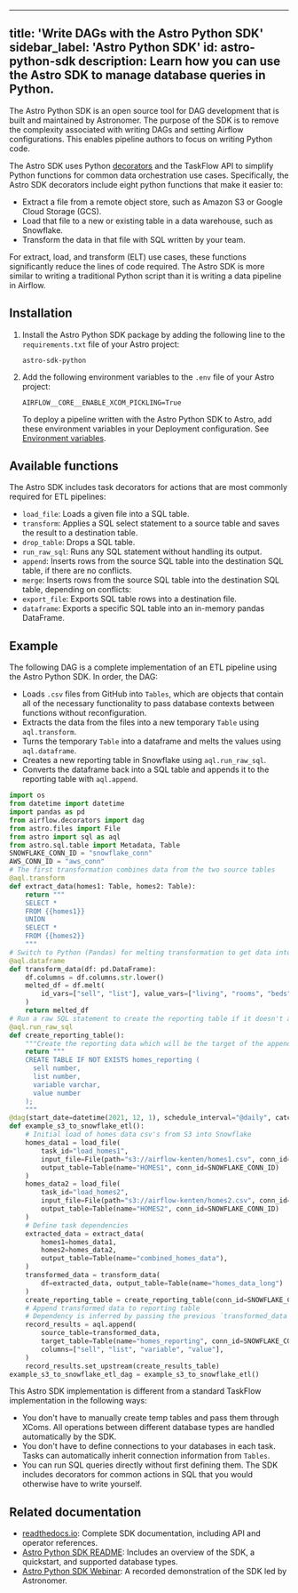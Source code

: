 
---
title: 'Write DAGs with the Astro Python SDK'
sidebar_label: 'Astro Python SDK'
id: astro-python-sdk
description: Learn how you can use the Astro SDK to manage database queries in Python.
---

The Astro Python SDK is an open source tool for DAG development that is built and maintained by Astronomer. The purpose of the SDK is to remove the complexity associated with writing DAGs and setting Airflow configurations. This enables pipeline authors to focus on writing Python code.

The Astro SDK uses Python [decorators](https://realpython.com/primer-on-python-decorators/) and the TaskFlow API to simplify Python functions for common data orchestration use cases. Specifically, the Astro SDK decorators include eight python functions that make it easier to:

- Extract a file from a remote object store, such as Amazon S3 or Google Cloud Storage (GCS).
- Load that file to a new or existing table in a data warehouse, such as Snowflake.
- Transform the data in that file with SQL written by your team.

For extract, load, and transform (ELT) use cases, these functions significantly reduce the lines of code required. The Astro SDK is more similar to writing a traditional Python script than it is writing a data pipeline in Airflow.

## Installation

1. Install the Astro Python SDK package by adding the following line to the `requirements.txt` file of your Astro project:

    ```text
    astro-sdk-python
    ```

2. Add the following environment variables to the `.env` file of your Astro project:

    ```text
    AIRFLOW__CORE__ENABLE_XCOM_PICKLING=True
    ```

    To deploy a pipeline written with the Astro Python SDK to Astro, add these environment variables in your Deployment configuration. See [Environment variables](environment-variables.md).

## Available functions

The Astro SDK includes task decorators for actions that are most commonly required for ETL pipelines:

- `load_file`: Loads a given file into a SQL table.
- `transform`: Applies a SQL select statement to a source table and saves the result to a destination table.
- `drop_table`: Drops a SQL table.
- `run_raw_sql`: Runs any SQL statement without handling its output.
- `append`: Inserts rows from the source SQL table into the destination SQL table, if there are no conflicts.
- `merge`: Inserts rows from the source SQL table into the destination SQL table, depending on conflicts:
- `export_file`: Exports SQL table rows into a destination file.
- `dataframe`: Exports a specific SQL table into an in-memory pandas DataFrame.

## Example

The following DAG is a complete implementation of an ETL pipeline using the Astro Python SDK. In order, the DAG:

- Loads `.csv` files from GitHub into `Tables`, which are objects that contain all of the necessary functionality to pass database contexts between functions without reconfiguration.
- Extracts the data from the files into a new temporary `Table` using `aql.transform`.
- Turns the temporary `Table` into a dataframe and melts the values using `aql.dataframe`.
- Creates a new reporting table in Snowflake using `aql.run_raw_sql`.
- Converts the dataframe back into a SQL table and appends it to the reporting table with `aql.append`.

```python
import os
from datetime import datetime
import pandas as pd
from airflow.decorators import dag
from astro.files import File
from astro import sql as aql
from astro.sql.table import Metadata, Table
SNOWFLAKE_CONN_ID = "snowflake_conn"
AWS_CONN_ID = "aws_conn"
# The first transformation combines data from the two source tables
@aql.transform
def extract_data(homes1: Table, homes2: Table):
    return """
    SELECT *
    FROM {{homes1}}
    UNION
    SELECT *
    FROM {{homes2}}
    """
# Switch to Python (Pandas) for melting transformation to get data into long format
@aql.dataframe
def transform_data(df: pd.DataFrame):
    df.columns = df.columns.str.lower()
    melted_df = df.melt(
        id_vars=["sell", "list"], value_vars=["living", "rooms", "beds", "baths", "age"]
    )
    return melted_df
# Run a raw SQL statement to create the reporting table if it doesn't already exist
@aql.run_raw_sql
def create_reporting_table():
    """Create the reporting data which will be the target of the append method"""
    return """
    CREATE TABLE IF NOT EXISTS homes_reporting (
      sell number,
      list number,
      variable varchar,
      value number
    );
    """
@dag(start_date=datetime(2021, 12, 1), schedule_interval="@daily", catchup=False)
def example_s3_to_snowflake_etl():
    # Initial load of homes data csv's from S3 into Snowflake
    homes_data1 = load_file(
        task_id="load_homes1",
        input_file=File(path="s3://airflow-kenten/homes1.csv", conn_id=AWS_CONN_ID),
        output_table=Table(name="HOMES1", conn_id=SNOWFLAKE_CONN_ID)
    )
    homes_data2 = load_file(
        task_id="load_homes2",
        input_file=File(path="s3://airflow-kenten/homes2.csv", conn_id=AWS_CONN_ID),
        output_table=Table(name="HOMES2", conn_id=SNOWFLAKE_CONN_ID)
    )
    # Define task dependencies
    extracted_data = extract_data(
        homes1=homes_data1,
        homes2=homes_data2,
        output_table=Table(name="combined_homes_data"),
    )
    transformed_data = transform_data(
        df=extracted_data, output_table=Table(name="homes_data_long")
    )
    create_reporting_table = create_reporting_table(conn_id=SNOWFLAKE_CONN_ID)
    # Append transformed data to reporting table
    # Dependency is inferred by passing the previous `transformed_data` task to `source_table` param
    record_results = aql.append(
        source_table=transformed_data,
        target_table=Table(name="homes_reporting", conn_id=SNOWFLAKE_CONN_ID),
        columns=["sell", "list", "variable", "value"],
    )
    record_results.set_upstream(create_results_table)
example_s3_to_snowflake_etl_dag = example_s3_to_snowflake_etl()
```

This Astro SDK implementation is different from a standard TaskFlow implementation in the following ways:

- You don't have to manually create temp tables and pass them through XComs. All operations between different database types are handled automatically by the SDK.
- You don't have to define connections to your databases in each task. Tasks can automatically inherit connection information from `Tables`.
- You can run SQL queries directly without first defining them. The SDK includes decorators for common actions in SQL that you would otherwise have to write yourself.

## Related documentation

- [readthedocs.io](https://astro-sdk.readthedocs.io/en/latest/): Complete SDK documentation, including API and operator references.
- [Astro Python SDK README](https://github.com/astronomer/astro-sdk): Includes an overview of the SDK, a quickstart, and supported database types.
- [Astro Python SDK Webinar](https://www.astronomer.io/events/recaps/the-astro-python-sdk/): A recorded demonstration of the SDK led by Astronomer.
